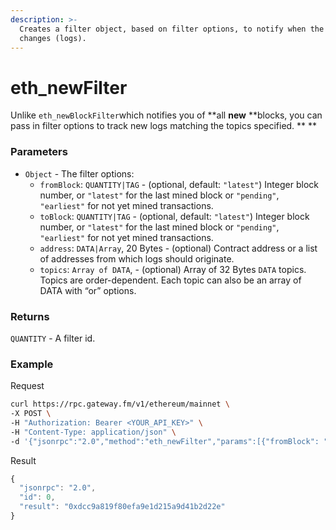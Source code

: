 ```yaml
---
description: >-
  Creates a filter object, based on filter options, to notify when the state
  changes (logs).
---
```


# eth_newFilter

Unlike `eth_newBlockFilter`which notifies you of **all **new** **blocks, you can pass in filter options to track new logs matching the topics specified. ** **


### **Parameters**

* `Object` - The filter options:
  * `fromBlock`: `QUANTITY|TAG` - (optional, default: `"latest"`) Integer block number, or `"latest"` for the last mined block or `"pending"`, `"earliest"` for not yet mined transactions.
  * `toBlock`: `QUANTITY|TAG` - (optional, default: `"latest"`) Integer block number, or `"latest"` for the last mined block or `"pending"`, `"earliest"` for not yet mined transactions.
  * `address`: `DATA|Array`, 20 Bytes - (optional) Contract address or a list of addresses from which logs should originate.
  * `topics`: `Array of DATA`, - (optional) Array of 32 Bytes `DATA` topics. Topics are order-dependent. Each topic can also be an array of DATA with “or” options.

### **Returns**

`QUANTITY` - A filter id.

### **Example**
Request

```bash
curl https://rpc.gateway.fm/v1/ethereum/mainnet \
-X POST \
-H "Authorization: Bearer <YOUR_API_KEY>" \
-H "Content-Type: application/json" \
-d '{"jsonrpc":"2.0","method":"eth_newFilter","params":[{"fromBlock": "0x1","toBlock": "0x2","address": "0x8888f1f195afa192cfee860698584c030f4c9db1","topics": ["0x000000000000000000000000a94f5374fce5edbc8e2a8697c15331677e6ebf0b", null, ["0x000000000000000000000000a94f5374fce5edbc8e2a8697c15331677e6ebf0b", "0x0000000000000000000000000aff3454fce5edbc8cca8697c15331677e6ebccc"]]}],"id":0}'
```

Result

```javascript
{
  "jsonrpc": "2.0",
  "id": 0,
  "result": "0xdcc9a819f80efa9e1d215a9d41b2d22e"
}
```
